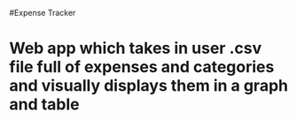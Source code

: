 #Expense Tracker
# Web app which takes in user .csv file full of expenses and categories and visually displays them in a graph and table
